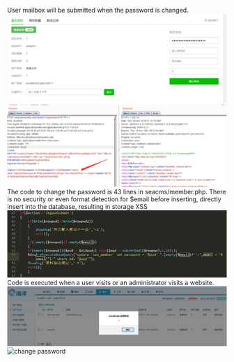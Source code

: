 User mailbox will be submitted when the password is changed.
![change password](1.png "")
![change password](2.png "")
The code to change the password is 43 lines in seacms/member.php. There is no security or even format detection for $email before inserting, directly insert into the database, resulting in storage XSS
![change password](3.png "")
Code is executed when a user visits or an administrator visits a website.
![change password](5.png "")
![change password](6.png "")